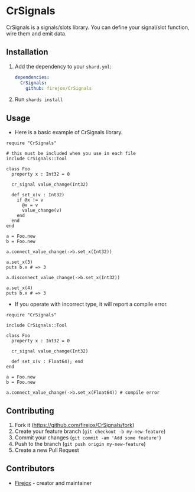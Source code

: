 # CrSignals

CrSignals is a signals/slots library. You can define your signal/slot function, wire them and emit data.

## Installation

1. Add the dependency to your `shard.yml`:

   ```yaml
   dependencies:
     CrSignals:
       github: firejox/CrSignals
   ```

2. Run `shards install`

## Usage

* Here is a basic example of CrSignals library.

```crystal
require "CrSignals"

# this must be included when you use in each file
include CrSignals::Tool

class Foo
  property x : Int32 = 0

  cr_signal value_change(Int32)

  def set_x(v : Int32)
    if @x != v
      @x = v
      value_change(v)
    end
  end
end

a = Foo.new
b = Foo.new

a.connect_value_change(->b.set_x(Int32))

a.set_x(3)
puts b.x # => 3

a.disconnect_value_change(->b.set_x(Int32))

a.set_x(4)
puts b.x # => 3
```

* If you operate with incorrect type, it will report a compile error.

```crystal
require "CrSignals"

include CrSignals::Tool

class Foo
  property x : Int32 = 0

  cr_signal value_change(Int32)

  def set_x(v : Float64); end
end

a = Foo.new
b = Foo.new

a.connect_value_change(->b.set_x(Float64)) # compile error
```

## Contributing

1. Fork it (<https://github.com/firejox/CrSignals/fork>)
2. Create your feature branch (`git checkout -b my-new-feature`)
3. Commit your changes (`git commit -am 'Add some feature'`)
4. Push to the branch (`git push origin my-new-feature`)
5. Create a new Pull Request

## Contributors

- [Firejox](https://github.com/firejox) - creator and maintainer
